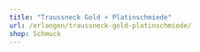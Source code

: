 ```yaml
---
title: "Traussneck Gold + Platinschmiede"
url: /erlangen/traussneck-gold-platinschmiede/
shop: Schmuck
---
```

